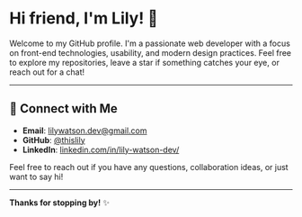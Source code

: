 # Hi friend, I'm Lily! 👋

Welcome to my GitHub profile. I'm a passionate web developer with a focus on front-end technologies, usability, and modern design practices. Feel free to explore my repositories, leave a star if something catches your eye, or reach out for a chat!

---

## 🔗 Connect with Me
- **Email**: [lilywatson.dev@gmail.com](mailto:lilywatson.dev@gmail.com)
- **GitHub**: [@thislily](https://github.com/thislily)
- **LinkedIn**: [linkedin.com/in/lily-watson-dev/](https://www.linkedin.com/in/lily-watson-dev/)

Feel free to reach out if you have any questions, collaboration ideas, or just want to say hi!

---

**Thanks for stopping by!** ✨

